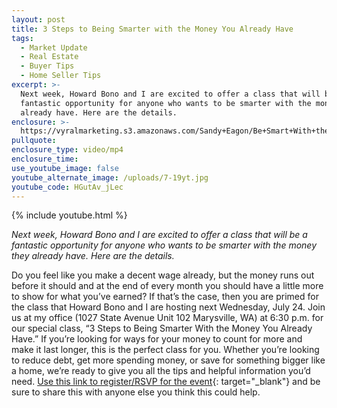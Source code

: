 ```yaml
---
layout: post
title: 3 Steps to Being Smarter with the Money You Already Have
tags:
  - Market Update
  - Real Estate
  - Buyer Tips
  - Home Seller Tips
excerpt: >-
  Next week, Howard Bono and I are excited to offer a class that will be a
  fantastic opportunity for anyone who wants to be smarter with the money they
  already have. Here are the details.
enclosure: >-
  https://vyralmarketing.s3.amazonaws.com/Sandy+Eagon/Be+Smart+With+the+Money+You+Already+Have.mp4
pullquote:
enclosure_type: video/mp4
enclosure_time:
use_youtube_image: false
youtube_alternate_image: /uploads/7-19yt.jpg
youtube_code: HGutAv_jLec
---
```


{% include youtube.html %}

*Next week, Howard Bono and I are excited to offer a class that will be a fantastic opportunity for anyone who wants to be smarter with the money they already have. Here are the details.*

Do you feel like you make a decent wage already, but the money runs out before it should and at the end of every month you should have a little more to show for what you’ve earned? If that’s the case, then you are primed for the class that Howard Bono and I are hosting next Wednesday, July 24. Join us at my office (1027 State Avenue Unit 102 Marysville, WA) at 6:30 p.m. for our special class, “3 Steps to Being Smarter With the Money You Already Have.” If you’re looking for ways for your money to count for more and make it last longer, this is the perfect class for you. Whether you’re looking to reduce debt, get more spending money, or save for something bigger like a home, we’re ready to give you all the tips and helpful information you’d need. [Use this link to register/RSVP for the event](https://docs.google.com/forms/d/e/1FAIpQLSc4_UupCtSu95jOhRd4GnpyIX_TQXNqz2ZRRQ-ofYIsYc8xyQ/viewform){: target="_blank"} and be sure to share this with anyone else you think this could help.&nbsp;<br>&nbsp;
